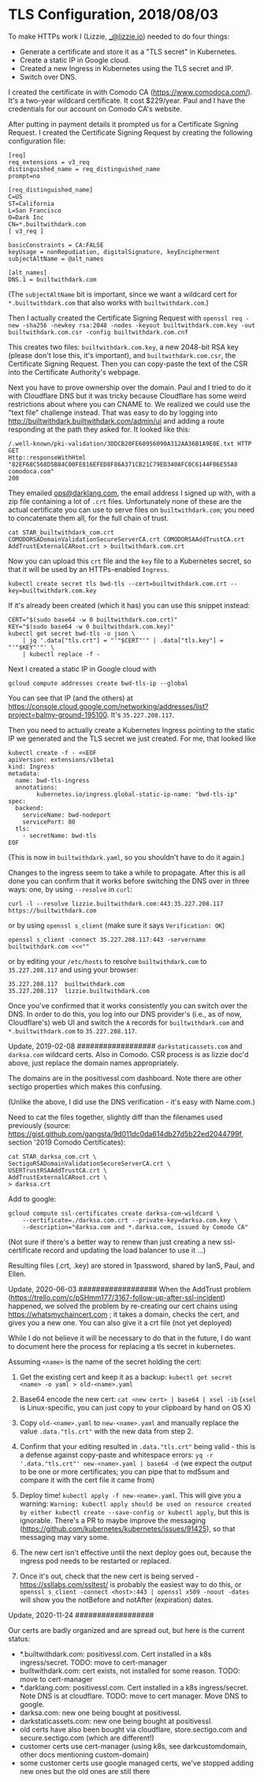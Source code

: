 # TLS Configuration, 2018/08/03

To make HTTPs work I (Lizzie, <_@lizzie.io>) needed to do four things:

- Generate a certificate and store it as a "TLS secret" in Kubernetes.
- Create a static IP in Google cloud.
- Created a new Ingress in Kubernetes using the TLS secret and IP.
- Switch over DNS.

I created the certificate in with Comodo CA
(<https://www.comodoca.com/>). It's a two-year wildcard
certificate. It cost $229/year. Paul and I have the credentials for
our account on Comodo CA's website.

After putting in payment details it prompted us for a Certificate
Signing Request. I created the Certificate Signing Request by
creating the following configuration file:

```
[req]
req_extensions = v3_req
distinguished_name = req_distinguished_name
prompt=no

[req_distinguished_name]
C=US
ST=California
L=San Francisco
O=Dark Inc
CN=*.builtwithdark.com
[ v3_req ]

basicConstraints = CA:FALSE
keyUsage = nonRepudiation, digitalSignature, keyEncipherment
subjectAltName = @alt_names

[alt_names]
DNS.1 = builtwithdark.com
```

(The `subjectAltName` bit is important, since we want a wildcard cert
for `*.builtwithdark.com` that also works with `builtwithdark.com`.)

Then I actually created the Certificate Signing Request with `openssl req -new -sha256 -newkey rsa:2048 -nodes -keyout builtwithdark.com.key -out builtwithdark.com.csr -config builtwithdark.com.cnf`

This creates two files: `builtwithdark.com.key`, a new 2048-bit RSA
key (please don't lose this, it's important), and
`builtwithdark.com.csr`, the Certificate Signing Request. Then you can
copy-paste the text of the CSR into the Certificate Authority's
webpage.

Next you have to prove ownership over the domain. Paul and I tried to
do it with Cloudflare DNS but it was tricky because Cloudflare has
some weird restrictions about where you can CNAME to. We realized we
could use the "text file" challenge instead. That was easy to do by
logging into <http://builtwithdark.builtwithdark.com/admin/ui> and
adding a route responding at the path they asked for. It looked like
this:

```
/.well-known/pki-validation/3DDCB20FE60956090A312AA36B1A9E0E.txt HTTP GET
Http::responseWithHtml
"82EF68C568D5B84C00FE816EFED8F86A371CB21C79ED340AFC0C6144F06E55A8
comodoca.com"
200
```

They emailed ops@darklang.com, the email address I signed up with,
with a zip file containing a lot of `.crt` files. Unfortunately none
of these are the actual certificate you can use to serve files on
`builtwithdark.com`; you need to concatenate them all, for the full
chain of trust.

```
cat STAR_builtwithdark_com.crt  COMODORSADomainValidationSecureServerCA.crt COMODORSAAddTrustCA.crt AddTrustExternalCARoot.crt > builtwithdark.com.crt
```

Now you can upload this `crt` file and the `key` file to a Kubernetes
secret, so that it will be used by an HTTPs-enabled `Ingress`.

```
kubectl create secret tls bwd-tls --cert=builtwithdark.com.crt --key=builtwithdark.com.key
```

If it's already been created (which it has) you can use this snippet instead:

```
CERT="$(sudo base64 -w 0 builtwithdark.com.crt)"
KEY="$(sudo base64 -w 0 builtwithdark.com.key)"
kubectl get secret bwd-tls -o json \
    | jq '.data["tls.crt"] = "'"$CERT"'" | .data["tls.key"] = "'"$KEY"'"' \
    | kubectl replace -f -
```

Next I created a static IP in Google cloud with

```
gcloud compute addresses create bwd-tls-ip --global
```

You can see that IP (and the others) at
https://console.cloud.google.com/networking/addresses/list?project=balmy-ground-195100. It's
`35.227.208.117`.

Then you need to actually create a Kubernetes Ingress pointing to the
static IP we generated and the TLS secret we just created. For me,
that looked like

```
kubectl create -f - <<EOF
apiVersion: extensions/v1beta1
kind: Ingress
metadata:
  name: bwd-tls-ingress
  annotations:
        kubernetes.io/ingress.global-static-ip-name: "bwd-tls-ip"
spec:
  backend:
    serviceName: bwd-nodeport
    servicePort: 80
  tls:
    - secretName: bwd-tls
EOF
```

(This is now in `builtwithdark.yaml`, so you shouldn't have to do it again.)

Changes to the ingress seem to take a while to propagate. After this
is all done you can confirm that it works before switching the DNS
over in three ways: one, by using `--resolve` in `curl`:

```
curl -l --resolve lizzie.builtwithdark.com:443:35.227.208.117 https://builtwithdark.com
```

or by using `openssl s_client` (make sure it says `Verification: OK`)

```
openssl s_client -connect 35.227.208.117:443 -servername builtwithdark.com <<<""
```

or by editing your `/etc/hosts` to resolve `builtwithdark.com` to
`35.227.208.117` and using your browser:

```
35.227.208.117  builtwithdark.com
35.227.208.117  lizzie.builtwithdark.com
```

Once you've confirmed that it works consistently you can switch over
the DNS. In order to do this, you log into our DNS provider's (i.e., as of now,
Cloudflare's) web UI and switch the `A` records for
`builtwithdark.com` and `*.builtwithdark.com` to `35.227.208.117`.

Update, 2019-02-08
##################
`darkstaticassets.com` and `darksa.com` wildcard certs. Also in Comodo. CSR
process is as lizzie doc'd above, just replace the domain names appropriately.

The domains are in the positivessl.com dashboard. Note there are other sectigo
properties which makes this confusing.

(Unlike the above, I did use the DNS verification - it's easy with Name.com.)

Need to cat the files together, slightly diff than the filenames used
previously (source:
https://gist.github.com/gangsta/9d011dc0da614db27d5b22ed2044799f, section '2019
Comodo Certificates):

```
cat STAR_darksa_com.crt \
SectigoRSADomainValidationSecureServerCA.crt \
USERTrustRSAAddTrustCA.crt \
AddTrustExternalCARoot.crt \
> darksa.crt
```

Add to google:

```
gcloud compute ssl-certificates create darksa-com-wildcard \
    --certificate=./darksa.com.crt --private-key=darksa.com.key \
    --description="darksa.com and *.darksa.com, issued by Comodo CA"
```

(Not sure if there's a better way to renew than just creating a new
ssl-certificate record and updating the load balancer to use it ...)

Resulting files (.crt, .key) are stored in 1password, shared by IanS, Paul, and
Ellen.

Update, 2020-06-03
##################
When the AddTrust problem
(https://trello.com/c/pSHmm177/3167-follow-up-after-ssl-incident) happened, we
solved the problem by re-creating our cert chains using
https://whatsmychaincert.com ; it takes a domain, checks the cert, and gives you
a new one. You can also give it a crt file (not yet deployed)

While I do not believe it will be necessary to do that in the future, I do want
to document here the process for replacing a tls secret in kubernetes.

Assuming `<name>` is the name of the secret holding the cert:

1. Get the existing cert and keep it as a backup:
   `kubectl get secret <name> -o yaml > old-<name>.yaml`

2. Base64 encode the new cert:
   `cat <new cert> | base64 | xsel -ib` (`xsel` is Linux-specific, you can just
   copy to your clipboard by hand on OS X)

3. Copy `old-<name>.yaml` to `new-<name>.yaml` and manually replace the value
   `.data."tls.crt"` with the new data from step 2.

4. Confirm that your editing resulted in `.data."tls.crt"` being valid - this is
   a defense against copy-paste and whitespace errors:
   `yq -r '.data."tls.crt"' new-<name>.yaml | base64 -d` (we expect the output to
   be one or more certificates; you can pipe that to md5sum and compare it with the
   cert file it came from)

5. Deploy time! `kubectl apply -f new-<name>.yaml`. This will give you a
   warning: `Warning: kubectl apply should be used on resource created by either kubectl create --save-config or kubectl apply`, but this is ignorable. There's
   a PR to maybe improve the messaging
   (https://github.com/kubernetes/kubernetes/issues/91425), so that messaging may vary some.

6. The new cert isn't effective until the next deploy goes out, because the
   ingress pod needs to be restarted or replaced.

7. Once it's out, check that the new cert is being served -
   https://ssllabs.com/ssltest/ is probably the easiest way to do this, or
   `openssl s_client -connect <host>:443 | openssl x509 -noout -dates` will show
   you the notBefore and notAfter (expiration) dates.

Update, 2020-11-24
##################

Our certs are badly organized and are spread out, but here is the current status:

- \*.builtwithdark.com: positivessl.com. Cert installed in a k8s ingress/secret. TODO: move to cert-manager
- builtwithdark.com: cert exists, not installed for some reason. TODO: move to cert-manager
- \*.darklang.com: positivessl.com. Cert installed in a k8s ingress/secret. Note DNS is at cloudflare. TODO: move to cert manager. Move DNS to google.
- darksa.com: new one being bought at positivessl.
- darkstaticassets.com: new one being bought at positivessl.
- old certs have also been bought via cloudflare, store.sectigo.com and secure.sectigo.com (which are different!)
- customer certs use cert-manager (using k8s, see darkcustomdomain, other docs mentioning custom-domain)
- some customer certs use google managed certs, we've stopped adding new ones but the old ones are still there
